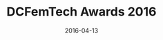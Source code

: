 ---
layout: event
title:  "DCFemTech Awards 2016"
date:   2016-04-13
categories: events
datePretty: April 14, 2016
location: Social Tables, 1325 G Street NW
time: 6 - 8 pm
registerLink: https://nvite.com/dcft16/ea56
description: Join DCFemTech, and members of the DC business & tech communities as we celebrate Powerful Women Programmers and Powerful Women Designers at The 2016 DCFemTech Awards Reception.
contact:
press:
twitter:
image: assets/awards-2016.jpg
---